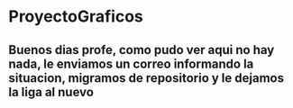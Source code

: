 # ProyectoGraficos

## Buenos dias profe, como pudo ver aqui no hay nada, le enviamos un correo informando la situacion, migramos de repositorio y le dejamos la liga al nuevo
